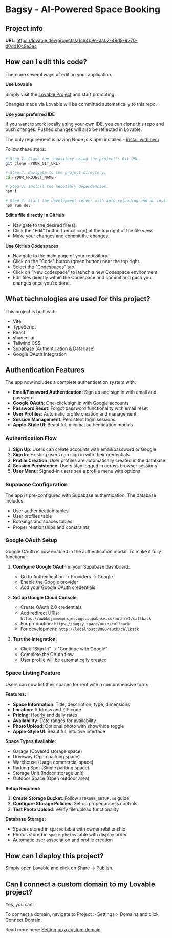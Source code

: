 # Bagsy - AI-Powered Space Booking

## Project info

**URL**: https://lovable.dev/projects/a1c84b9e-3a02-49d9-9270-d0dd10c9a3ac

## How can I edit this code?

There are several ways of editing your application.

**Use Lovable**

Simply visit the [Lovable Project](https://lovable.dev/projects/a1c84b9e-3a02-49d9-9270-d0dd10c9a3ac) and start prompting.

Changes made via Lovable will be committed automatically to this repo.

**Use your preferred IDE**

If you want to work locally using your own IDE, you can clone this repo and push changes. Pushed changes will also be reflected in Lovable.

The only requirement is having Node.js & npm installed - [install with nvm](https://github.com/nvm-sh/nvm#installing-and-updating)

Follow these steps:

```sh
# Step 1: Clone the repository using the project's Git URL.
git clone <YOUR_GIT_URL>

# Step 2: Navigate to the project directory.
cd <YOUR_PROJECT_NAME>

# Step 3: Install the necessary dependencies.
npm i

# Step 4: Start the development server with auto-reloading and an instant preview.
npm run dev
```

**Edit a file directly in GitHub**

- Navigate to the desired file(s).
- Click the "Edit" button (pencil icon) at the top right of the file view.
- Make your changes and commit the changes.

**Use GitHub Codespaces**

- Navigate to the main page of your repository.
- Click on the "Code" button (green button) near the top right.
- Select the "Codespaces" tab.
- Click on "New codespace" to launch a new Codespace environment.
- Edit files directly within the Codespace and commit and push your changes once you're done.

## What technologies are used for this project?

This project is built with:

- Vite
- TypeScript
- React
- shadcn-ui
- Tailwind CSS
- Supabase (Authentication & Database)
- Google OAuth Integration

## Authentication Features

The app now includes a complete authentication system with:

- **Email/Password Authentication**: Sign up and sign in with email and password
- **Google OAuth**: One-click sign in with Google accounts
- **Password Reset**: Forgot password functionality with email reset
- **User Profiles**: Automatic profile creation and management
- **Session Management**: Persistent login sessions
- **Apple-Style UI**: Beautiful, minimal authentication modals

### Authentication Flow

1. **Sign Up**: Users can create accounts with email/password or Google
2. **Sign In**: Existing users can sign in with their credentials
3. **Profile Creation**: User profiles are automatically created in the database
4. **Session Persistence**: Users stay logged in across browser sessions
5. **User Menu**: Signed-in users see a profile menu with options

### Supabase Configuration

The app is pre-configured with Supabase authentication. The database includes:
- User authentication tables
- User profiles table
- Bookings and spaces tables
- Proper relationships and constraints

### Google OAuth Setup

Google OAuth is now enabled in the authentication modal. To make it fully functional:

1. **Configure Google OAuth** in your Supabase dashboard:
   - Go to Authentication → Providers → Google
   - Enable the Google provider
   - Add your Google OAuth credentials

2. **Set up Google Cloud Console**:
   - Create OAuth 2.0 credentials
   - Add redirect URIs: `https://uwbkdjmmwmpnxjeuzogo.supabase.co/auth/v1/callback`
   - For production: `https://bagsy.space/auth/callback`
   - For development: `http://localhost:8080/auth/callback`

3. **Test the integration**:
   - Click "Sign In" → "Continue with Google"
   - Complete the OAuth flow
   - User profile will be automatically created

### Space Listing Feature

Users can now list their spaces for rent with a comprehensive form:

**Features:**
- **Space Information**: Title, description, type, dimensions
- **Location**: Address and ZIP code
- **Pricing**: Hourly and daily rates
- **Availability**: Date ranges for availability
- **Photo Upload**: Optional photo with show/hide toggle
- **Apple-Style UI**: Beautiful, intuitive interface

**Space Types Available:**
- Garage (Covered storage space)
- Driveway (Open parking space)
- Warehouse (Large commercial space)
- Parking Spot (Single parking space)
- Storage Unit (Indoor storage unit)
- Outdoor Space (Open outdoor area)

**Setup Required:**
1. **Create Storage Bucket**: Follow `STORAGE_SETUP.md` guide
2. **Configure Storage Policies**: Set up proper access controls
3. **Test Photo Upload**: Verify file upload functionality

**Database Storage:**
- Spaces stored in `spaces` table with owner relationship
- Photos stored in `space_photos` table with display order
- Automatic user association and profile creation

## How can I deploy this project?

Simply open [Lovable](https://lovable.dev/projects/a1c84b9e-3a02-49d9-9270-d0dd10c9a3ac) and click on Share -> Publish.

## Can I connect a custom domain to my Lovable project?

Yes, you can!

To connect a domain, navigate to Project > Settings > Domains and click Connect Domain.

Read more here: [Setting up a custom domain](https://docs.lovable.dev/tips-tricks/custom-domain#step-by-step-guide)

